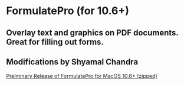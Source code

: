 # FormulatePro (for 10.6+)
## Overlay text and graphics on PDF documents. Great for filling out forms.

## Modifications by Shyamal Chandra

[Prelminary Release of FormulatePro for MacOS 10.6+ (zipped)](https://drive.google.com/file/d/1DKrtexWp8STkoO-Uokje_YiWGsN35uhY/view?usp=sharing)
